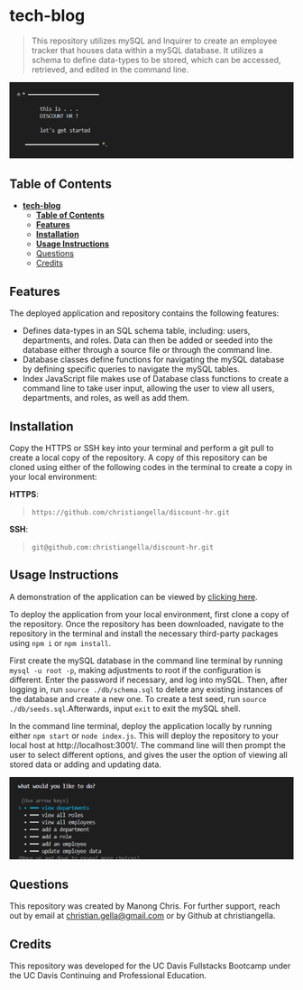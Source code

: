 # **tech-blog**

> This repository utilizes mySQL and Inquirer to create an employee tracker that houses data within a mySQL database. It utilizes a schema to define data-types to be stored, which can be accessed, retrieved, and edited in the command line. 

![A preview of the deployed application.](./assets/images/dh_001.png)


## **Table of Contents**

- [**tech-blog**](#tech-blog)
  - [**Table of Contents**](#table-of-contents)
  - [**Features**](#features)
  - [**Installation**](#installation)
  - [**Usage Instructions**](#usage-instructions)
  - [Questions](#questions)
  - [Credits](#credits)


## **Features**
The deployed application and repository contains the following features:

- Defines data-types in an SQL schema table, including: users, departments, and roles. Data can then be added or seeded into the database either through a source file or through the command line.
- Database classes define functions for navigating the mySQL database by defining specific queries to navigate the mySQL tables.
- Index JavaScript file makes use of Database class functions to create a command line to take user input, allowing the user to view all users, departments, and roles, as well as add them.

## **Installation**

Copy the HTTPS or SSH key into your terminal and perform a git pull to create a local copy of the repository. A copy of this repository can be cloned using either of the following codes in the terminal to create a copy in your local environment:

**HTTPS**: 
> `https://github.com/christiangella/discount-hr.git`

**SSH**:
> `git@github.com:christiangella/discount-hr.git`


## **Usage Instructions**

A demonstration of the application can be viewed by [clicking here](https://watch.screencastify.com/v/60ZkwG8kQ6NpTIM4esSI).

To deploy the application from your local environment, first clone a copy of the repository. Once the repository has been downloaded, navigate to the repository in the terminal and install the necessary third-party packages using `npm i` or `npm install`. 

First create the mySQL database in the command line terminal by running `mysql -u root -p`, making adjustments to root if the configuration is different. Enter the password if necessary, and log into mySQL. Then, after logging in, run `source ./db/schema.sql` to delete any existing instances of the database and create a new one. To create a test seed, run `source ./db/seeds.sql`.Afterwards, input `exit` to exit the mySQL shell.

In the command line terminal, deploy the application locally by running either `npm start` or `node index.js`. This will deploy the repository to your local host at http://localhost:3001/. The command line will then prompt the user to select different options, and gives the user the option of viewing all stored data or adding and updating data.

![A preview of the deployed application.](./assets/images/dh_002.png)

## Questions

This repository was created by Manong Chris. For further support, reach out by email at christian.gella@gmail.com or by Github at christiangella.

## Credits

This repository was developed for the UC Davis Fullstacks Bootcamp under the UC Davis Continuing and Professional Education.
